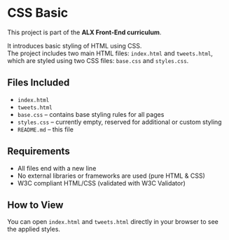 # CSS Basic

This project is part of the **ALX Front-End curriculum**.

It introduces basic styling of HTML using CSS.  
The project includes two main HTML files: `index.html` and `tweets.html`, which are styled using two CSS files: `base.css` and `styles.css`.

## Files Included

- `index.html`
- `tweets.html`
- `base.css` – contains base styling rules for all pages
- `styles.css` – currently empty, reserved for additional or custom styling
- `README.md` – this file

## Requirements

- All files end with a new line
- No external libraries or frameworks are used (pure HTML & CSS)
- W3C compliant HTML/CSS (validated with W3C Validator)

## How to View

You can open `index.html` and `tweets.html` directly in your browser to see the applied styles.
